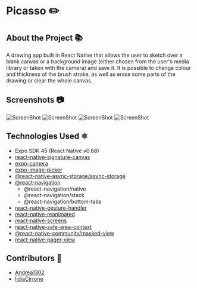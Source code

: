 # Picasso ✏️

## About the Project 📚

A drawing app built in React Native that allows the user to sketch over a blank canvas or a background image (either chosen from the user's media library or taken with the camera) and save it. It is possible to change colour and thickness of the brush stroke, as well as erase some parts of the drawing or clear the whole canvas.  

## Screenshots 📷

![ScreenShot](assets/screenshots/01.jpg) ![ScreenShot](assets/screenshots/02.jpg) ![ScreenShot](assets/screenshots/03.jpg) ![ScreenShot](assets/screenshots/04.jpg)

## Technologies Used ⚛️ 

- Expo SDK 45 (React Native v0.68)
- [react-native-signature-canvas](https://github.com/YanYuanFE/react-native-signature-canvas)
- [expo-camera](https://docs.expo.dev/versions/latest/sdk/camera/)
- [expo-image-picker](https://docs.expo.dev/versions/v45.0.0/sdk/imagepicker/)
- [@react-native-async-storage/async-storage](https://docs.expo.dev/versions/v45.0.0/sdk/async-storage/)
- [@react-navigation](https://reactnavigation.org/)
   - @react-navigation/native
   - @react-navigation/stack
   - @react-navigation/bottom-tabs
- [react-native-gesture-handler](https://docs.expo.dev/versions/latest/sdk/gesture-handler/)
- [react-native-reanimated](https://docs.expo.dev/versions/latest/sdk/reanimated/)
- [react-native-screens](https://docs.expo.dev/versions/v45.0.0/sdk/screens/)
- [react-native-safe-area-context](https://docs.expo.dev/versions/v45.0.0/sdk/safe-area-context/)
- [@react-native-community/masked-view](https://docs.expo.dev/versions/v45.0.0/sdk/masked-view/)
- [react-native-pager-view](https://docs.expo.dev/versions/v45.0.0/sdk/view-pager/)

## Contributors 👫

* [Andrea1302](https://github.com/Andrea1302)
* [lidiaCirrone](https://github.com/lidiaCirrone)